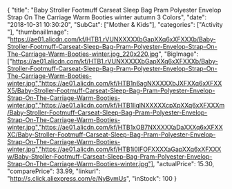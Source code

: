 {
	"title": "Baby Stroller Footmuff Carseat Sleep Bag Pram Polyester Envelop Strap On The Carriage Warm Booties winter autumn 3 Colors",
	"date": "2018-10-31 10:30:20",
	"SubCat": ["Mother & Kids"],
	"categories": ["Activity "],
	"thumbnailImage": "https://ae01.alicdn.com/kf/HTB1.rVUNXXXXXbGapXXq6xXFXXXb/Baby-Stroller-Footmuff-Carseat-Sleep-Bag-Pram-Polyester-Envelop-Strap-On-The-Carriage-Warm-Booties-winter.jpg_220x220.jpg",
	"BigImage": ["https://ae01.alicdn.com/kf/HTB1.rVUNXXXXXbGapXXq6xXFXXXb/Baby-Stroller-Footmuff-Carseat-Sleep-Bag-Pram-Polyester-Envelop-Strap-On-The-Carriage-Warm-Booties-winter.jpg","https://ae01.alicdn.com/kf/HTB1n6agNXXXXXbJXFXXq6xXFXXX5/Baby-Stroller-Footmuff-Carseat-Sleep-Bag-Pram-Polyester-Envelop-Strap-On-The-Carriage-Warm-Booties-winter.jpg","https://ae01.alicdn.com/kf/HTB1llqlNXXXXXcpXpXXq6xXFXXXm/Baby-Stroller-Footmuff-Carseat-Sleep-Bag-Pram-Polyester-Envelop-Strap-On-The-Carriage-Warm-Booties-winter.jpg","https://ae01.alicdn.com/kf/HTB1xOB7NXXXXXaDaXXXq6xXFXXXC/Baby-Stroller-Footmuff-Carseat-Sleep-Bag-Pram-Polyester-Envelop-Strap-On-The-Carriage-Warm-Booties-winter.jpg","https://ae01.alicdn.com/kf/HTB1i0IFOFXXXXaGapXXq6xXFXXXw/Baby-Stroller-Footmuff-Carseat-Sleep-Bag-Pram-Polyester-Envelop-Strap-On-The-Carriage-Warm-Booties-winter.jpg"],
	"actualPrice": 15.30,
	"comparePrice": 33.99,
	"linkurl": "http://s.click.aliexpress.com/e/NyBvmUs",
	"inStock": 100
}
